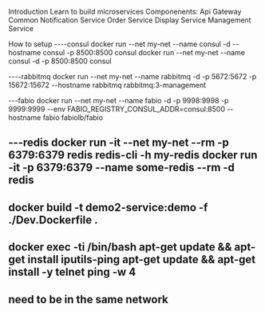Introduction
Learn to build microservices
Componenents:
Api Gateway
Common 
Notification Service
Order Service
Display Service
Management Service



How to setup
----consul
docker run --net my-net --name consul -d --hostname consul -p 8500:8500 consul
docker run --net my-net --name consul -d -p 8500:8500 consul

----rabbitmq
docker run --net my-net --name rabbitmq -d -p 5672:5672 -p 15672:15672 --hostname rabbitmq rabbitmq:3-management

---fabio
docker run --net my-net --name fabio -d -p 9998:9998 -p 9999:9999 --env FABIO_REGISTRY_CONSUL_ADDR=consul:8500 --hostname fabio fabiolb/fabio

---redis
docker run -it --net my-net --rm -p 6379:6379 redis redis-cli -h my-redis
docker run -it -p 6379:6379 --name some-redis --rm  -d redis
---
docker build -t  demo2-service:demo -f ./Dev.Dockerfile .
---
docker exec -ti <container-id> /bin/bash
apt-get update && apt-get install iputils-ping
apt-get update && apt-get install -y telnet
ping -w 4 <host-name>
--------------------
need to be in the same network
--
